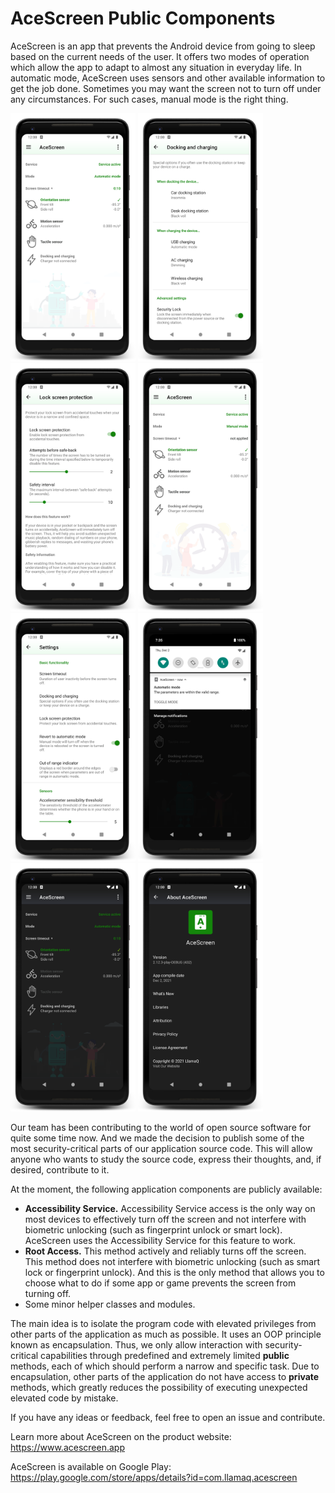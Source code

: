 # AceScreen Public Components

AceScreen is an app that prevents the Android device from going to sleep based on the current needs of the user. It offers two modes of operation which allow the app to adapt to almost any situation in everyday life. In automatic mode, AceScreen uses sensors and other available information to get the job done. Sometimes you may want the screen not to turn off under any circumstances. For such cases, manual mode is the right thing.

<img src="screenshots/mobile-1.png" alt="App main screen with active automatic mode" width="200" /> <img src="screenshots/mobile-2.png" alt="The device is charging or docked" width="200" /> <img src="screenshots/mobile-3.png" alt="The device is in your pocket or backpack" width="200" /> <img src="screenshots/mobile-4.png" alt="App main screen with active manual mode" width="200" /> <img src="screenshots/mobile-5.png" alt="App settings screen" width="200" /> <img src="screenshots/mobile-6.png" alt="Persistent notification" width="200" /> <img src="screenshots/mobile-7.png" alt="App main screen when night mode is on" width="200" /> <img src="screenshots/mobile-8.png" alt="About the App" width="200" />

Our team has been contributing to the world of open source software for quite some time now. And we made the decision to publish some of the most security-critical parts of our application source code. This will allow anyone who wants to study the source code, express their thoughts, and, if desired, contribute to it.

At the moment, the following application components are publicly available:

- **Accessibility Service.** Accessibility Service access is the only way on most devices to effectively turn off the screen and not interfere with biometric unlocking (such as fingerprint unlock or smart lock). AceScreen uses the Accessibility Service for this feature to work.
- **Root Access.** This method actively and reliably turns off the screen. This method does not interfere with biometric unlocking (such as smart lock or fingerprint unlock). And this is the only method that allows you to choose what to do if some app or game prevents the screen from turning off.
- Some minor helper classes and modules.

The main idea is to isolate the program code with elevated privileges from other parts of the application as much as possible. It uses an OOP principle known as encapsulation. Thus, we only allow interaction with security-critical capabilities through predefined and extremely limited **public** methods, each of which should perform a narrow and specific task. Due to encapsulation, other parts of the application do not have access to **private** methods, which greatly reduces the possibility of executing unexpected elevated code by mistake.

If you have any ideas or feedback, feel free to open an issue and contribute.

Learn more about AceScreen on the product website: https://www.acescreen.app

AceScreen is available on Google Play: https://play.google.com/store/apps/details?id=com.llamaq.acescreen
